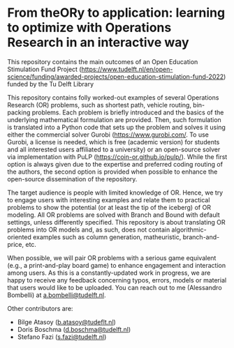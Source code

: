 # From theORy to application: learning to optimize with Operations Research in an interactive way

This repository contains the main outcomes of an Open Education Stimulation Fund Project (https://www.tudelft.nl/en/open-science/funding/awarded-projects/open-education-stimulation-fund-2022) funded by the Tu Delft Library

This repository contains folly worked-out examples of several Operations Research (OR) problems, such as shortest path, vehicle routing, bin-packing problems. 
Each problem is briefly introduced and the basics of the underlying mathematical formulation are provided. Then, such formulation is translated into a 
Python code that sets up the problem and solves it using either the commercial solver Gurobi (https://www.gurobi.com/. To use Gurobi, a license is needed, which is 
free (academic version) for students and all interested users affiliated to a university) or an open-source solver via implementation with PuLP (https://coin-or.github.io/pulp/). While the first option is always given due to the expertise and preferred coding routing of the authors, the second option is provided when possible to enhance the open-source dissemination of the repository.

The target audience is people with limited knowledge of OR. Hence, we try to engage users with interesting examples and relate them to practical problems
to show the potential (or at least the tip of the iceberg) of OR modeling. All OR problems are solved with Branch and Bound with default settings, 
unless differently specified. This repository is about translating OR problems into OR models and, as such, does not contain algorithmic-oriented examples
such as column generation, matheuristic, branch-and-price, etc.

When possible, we will pair OR problems with a serious game equivalent (e.g., a print-and-play board game) to enhance engagement and interaction among users. As this is a constantly-updated work in progress, we are happy to receive any feedback concerning typos, errors, models or material that users would like to be uploaded. You can reach out to me (Alessandro Bombelli) at a.bombelli@tudelft.nl.

Other contributors are:
 - Bilge Atasoy (b.atasoy@tudeflt.nl)
 - Doris Boschma (d.boschma@tudelft.nl)
 - Stefano Fazi (s.fazi@tudelft.nl)
